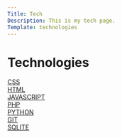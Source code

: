 ```yaml
---
Title: Tech
Description: This is my tech page.
Template: technologies
---
```


# Technologies

<div class="box">
<a href="%base_url%?technology/css">CSS</a>
</div>

<div class="box box2">
<a href="%base_url%?technology/html">HTML</a>
</div>

<div class="box box3">
<a href="%base_url%?technology/javascript">JAVASCRIPT</a>
</div>

<div class="box">
<a href="%base_url%?technology/php">PHP</a>
</div>

<div class="box">
<a href="%base_url%?technology/python">PYTHON</a>
</div>

<div class="box">
<a href="%base_url%?technology/git">GIT</a>
</div>

<div class="box box3">
<a href="%base_url%?technology/sqlite">SQLITE</a>
</div>
